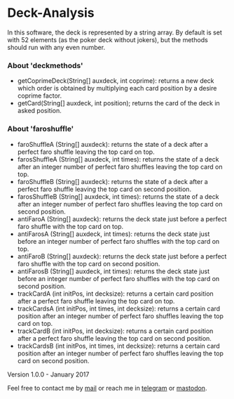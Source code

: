 # Deck-Analysis

In this software, the deck is represented by a string array. By default is set with 52
elements (as the poker deck without jokers), but the methods should run with any even number.

### About 'deckmethods'
- getCoprimeDeck(String[] auxdeck, int coprime): returns a new deck which order is obtained
by multiplying each card position by a desire coprime factor.
- getCard(String[] auxdeck, int position); returns the card of the deck in asked position.

### About 'faroshuffle'
- faroShuffleA (String[] auxdeck): returns the state of a deck after a perfect faro shuffle
leaving the top card on top.
- farosShuffleA (String[] auxdeck, int times): returns the state of a deck after an integer
number of perfect faro shuffles leaving the top card on top.
- faroShuffleB (String[] auxdeck): returns the state of a deck after a perfect faro shuffle
leaving the top card on second position.
- farosShuffleB (String[] auxdeck, int times): returns the state of a deck after an integer
number of perfect faro shuffles leaving the top card on second position.
- antiFaroA (String[] auxdeck): returns the deck state just before a perfect faro shuffle
with the top card on top.
- antiFarosA (String[] auxdeck, int times): returns the deck state just before an integer
number of perfect faro shuffles with the top card on top.
- antiFaroB (String[] auxdeck): returns the deck state just before a perfect faro shuffle
with the top card on second position.
- antiFarosB (String[] auxdeck, int times): returns the deck state just before an integer
number of perfect faro shuffles with the top card on second position.
- trackCardA (int initPos, int decksize): returns a certain card position after a perfect
faro shuffle leaving the top card on top.
- trackCardsA (int initPos, int times, int decksize): returns a certain card position after
an integer number of perfect faro shuffles leaving the top card on top.
- trackCardB (int initPos, int decksize): returns a certain card position after a perfect
faro shuffle leaving the top card on second position.
- trackCardsB (int initPos, int times, int decksize): returns a certain card position after
an integer number of perfect faro shuffles leaving the top card on second position.

Version 1.0.0 - January 2017

Feel free to contact me by [mail](mailto:rodrigovalla@protonmail.ch) or reach me in
[telegram](https://t.me/rvalla) or [mastodon](https://fosstodon.org/@rvalla).
